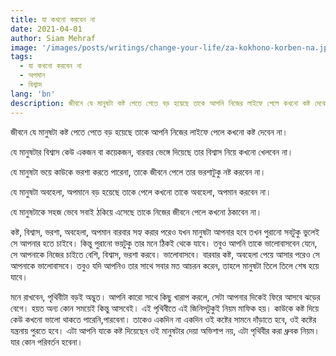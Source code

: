 ```yaml
---
title: যা কখনো করবেন না
date: 2021-04-01
author: Siam Mehraf
image: '/images/posts/writings/change-your-life/za-kokhono-korben-na.jpg'
tags:
  - যা কখনো করবেন না
  - অপমান
  - বিশ্বাস
lang: 'bn'
description: জীবনে যে মানুষটা কষ্ট পেতে পেতে বড় হয়েছে তাকে আপনি নিজের লাইফে পেলে কখনো কষ্ট দেবেন না...
---
```


জীবনে যে মানুষটা কষ্ট পেতে পেতে বড় হয়েছে তাকে আপনি নিজের লাইফে পেলে কখনো কষ্ট দেবেন না।

যে মানুষটার বিশ্বাস কেউ একজন বা কয়েকজন, বারবার ভেঙ্গে দিয়েছে তার বিশ্বাস নিয়ে কখনো খেলবেন না।

যে মানুষটা ভয়ে কাউকে ভরশা করতে পারেনা, তাকে জীবনে পেলে তার ভরশাটুকু নষ্ট করবেন না।

যে মানুষটা অবহেলা, অপমানে বড় হয়েছে তাকে পেলে কখনো তাকে অবহেলা, অপমান করবেন না।

যে মানুষটাকে সহজ ভেবে সবাই ঠকিয়ে এসেছে তাকে নিজের জীবনে পেলে কখনো ঠকাবেন না।

কষ্ট, বিশ্বাস, ভরশা, অবহেলা, অপমান বারবার সহ্য করার পরেও যখন মানুষটা আপনার হবে তখন পুরানো সবটুকু ভুলেই সে আপনার হতে চাইবে। কিন্তু পুরানো ভয়টুকু তার মনে ঠিকই থেকে যাবে। তবুও আপনি তাকে ভালোবাসবেন যেনে, সে আপনাকে নিজের চাইতে বেশি, বিশ্বাস, ভরশা করবে। ভালোবাসবে। বারবার কষ্ট, অবহেলা পেয়ে আসার পরেও সে আপনাকে ভালোবাসবে। তবুও যদি আপনিও তার সাথে সবার মত আচরন করেন, তাহলে মানুষটা তিলে তিলে শেষ হয়ে যাবে।

মনে রাখবেন, পৃথিবীটা বড়ই অদ্ভুত। আপনি কারো সাথে কিছু খারাপ করলে, সেটা আপনার দিকেই ফিরে আসবে ঝড়ের বেগে। হয়ত অন্য কোন সময়েই কিন্তু আসবেই। এই পৃথিবীতে এই জিনিসটুকুই নিয়ম মাফিক হয়। কাউকে কষ্ট দিয়ে কেউ কখনো ভালো থাকতে পারেনি,পারবেনা। তাকেও একদিন না একদিন ওই কষ্টের সামনে দাঁড়াতে হবে, ওই কষ্টের যন্ত্রনায় পুরতে হবে। এটা আপনি যাকে কষ্ট দিয়েছেন ওই মানুষটার দেয়া অভিশাপ নয়, এটা পৃথিবীর করা ধ্রুবক নিয়ম। যার কোন পরিবর্তন হবেনা।
